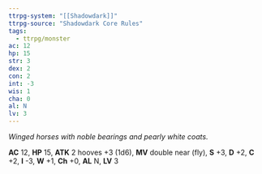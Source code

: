 ```yaml
---
ttrpg-system: "[[Shadowdark]]"
ttrpg-source: "Shadowdark Core Rules"
tags:
  - ttrpg/monster
ac: 12
hp: 15
str: 3
dex: 2
con: 2
int: -3
wis: 1
cha: 0
al: N
lv: 3
---
```


_Winged horses with noble bearings and pearly white coats._

**AC** 12, **HP** 15, **ATK** 2 hooves +3 (1d6), **MV** double near (fly), **S** +3, **D** +2, **C** +2, **I** -3, **W** +1, **Ch** +0, **AL** N, **LV** 3


